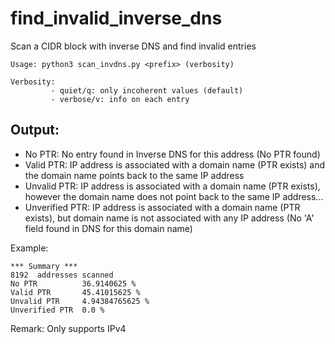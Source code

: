 # find_invalid_inverse_dns
Scan a CIDR block with inverse DNS and find invalid entries
  ```
Usage: python3 scan_invdns.py <prefix> (verbosity)

Verbosity: 
           - quiet/q: only incoherent values (default)
           - verbose/v: info on each entry 
  
  ```
           
## Output: 
    
- No PTR: No entry found in Inverse DNS for this address (No PTR found)
- Valid PTR: IP address is associated with a domain name (PTR exists) and the domain name points back to the same IP address
- Unvalid PTR: IP address is associated with a domain name (PTR exists), however the domain name does not point back to the same IP address...
- Unverified PTR: IP address is associated with a domain name (PTR exists), but domain name is not associated with any IP address (No 'A' field found in DNS for this domain name)
      
           
Example:
```
*** Summary ***
8192  addresses scanned
No PTR          36.9140625 %
Valid PTR       45.41015625 %
Unvalid PTR     4.94384765625 %
Unverified PTR  0.0 %
```        

Remark: Only supports IPv4
